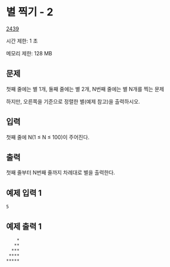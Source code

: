 # 별 찍기 - 2

[2439](http://codeup.kr/problem.php?id=2439)

시간 제한: 1 초

메모리 제한: 128 MB

## 문제

첫째 줄에는 별 1개, 둘째 줄에는 별 2개, N번째 줄에는 별 N개를 찍는 문제

하지만, 오른쪽을 기준으로 정렬한 별(예제 참고)을 출력하시오.

## 입력

첫째 줄에 N(1 ≤ N ≤ 100)이 주어진다.

## 출력

첫째 줄부터 N번째 줄까지 차례대로 별을 출력한다.

## 예제 입력 1

```text
5
```

## 예제 출력 1

```text
    *
   **
  ***
 ****
*****
```
